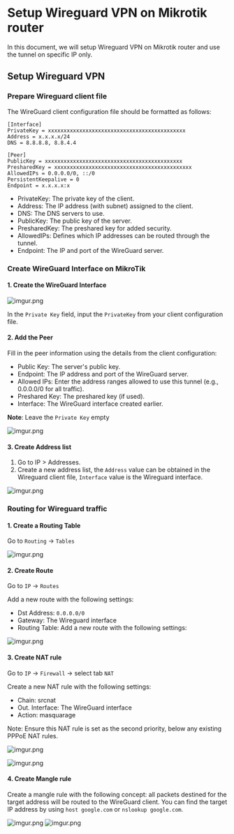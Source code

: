 # Setup Wireguard VPN on Mikrotik router

In this document, we will setup Wireguard VPN on Mikrotik router and use the tunnel on specific IP only.

## Setup Wireguard VPN

### Prepare Wireguard client file

The WireGuard client configuration file should be formatted as follows:

```
[Interface]
PrivateKey = xxxxxxxxxxxxxxxxxxxxxxxxxxxxxxxxxxxxxxxxxxxx
Address = x.x.x.x/24
DNS = 8.8.8.8, 8.8.4.4

[Peer]
PublicKey = xxxxxxxxxxxxxxxxxxxxxxxxxxxxxxxxxxxxxxxxxxxx
PresharedKey = xxxxxxxxxxxxxxxxxxxxxxxxxxxxxxxxxxxxxxxxxxxx
AllowedIPs = 0.0.0.0/0, ::/0
PersistentKeepalive = 0
Endpoint = x.x.x.x:x
```

- PrivateKey: The private key of the client.
- Address: The IP address (with subnet) assigned to the client.
- DNS: The DNS servers to use.
- PublicKey: The public key of the server.
- PresharedKey: The preshared key for added security.
- AllowedIPs: Defines which IP addresses can be routed through the tunnel.
- Endpoint: The IP and port of the WireGuard server.

### Create WireGuard Interface on MikroTik

#### 1. Create the WireGuard Interface

![imgur.png](https://i.imgur.com/azYejNe.png)

In the `Private Key` field, input the `PrivateKey` from your client configuration file.

#### 2. Add the Peer

Fill in the peer information using the details from the client configuration:

- Public Key: The server's public key.
- Endpoint: The IP address and port of the WireGuard server.
- Allowed IPs: Enter the address ranges allowed to use this tunnel (e.g., 0.0.0.0/0 for all traffic).
- Preshared Key: The preshared key (if used).
- Interface: The WireGuard interface created earlier.

**Note**: Leave the `Private Key` empty

![imgur.png](https://i.imgur.com/yvYuWFU.png)

#### 3. Create Address list

1. Go to IP > Addresses.
2. Create a new address list, the `Address` value can be obtained in the Wireguard client file, `Interface` value is the Wireguard interface.

![imgur.png](https://i.imgur.com/ZpvGGmf.png)

### Routing for Wireguard traffic

#### 1. Create a Routing Table

Go to `Routing` -> `Tables`

![imgur.png](https://i.imgur.com/4QBtYG2.png)

#### 2. Create Route

Go to `IP` -> `Routes`

Add a new route with the following settings:

- Dst Address: `0.0.0.0/0`
- Gateway: The Wireguard interface
- Routing Table: Add a new route with the following settings:

![imgur.png](https://i.imgur.com/eNuJYZJ.png)

#### 3. Create NAT rule

Go to `IP` -> `Firewall` -> select tab `NAT`

Create a new NAT rule with the following settings:

- Chain: srcnat
- Out. Interface: The WireGuard interface
- Action: masquarage

Note: Ensure this NAT rule is set as the second priority, below any existing PPPoE NAT rules.

![imgur.png](https://i.imgur.com/7rl0A6g.png)

![imgur.png](https://i.imgur.com/Xhgs1Eb.png)

#### 4. Create Mangle rule

Create a mangle rule with the following concept: all packets destined for the target address will be routed to the WireGuard client. You can find the target IP address by using `host google.com` or `nslookup google.com`.

![imgur.png](https://i.imgur.com/9W6j7mV.png)
![imgur.png](https://i.imgur.com/z4U2uhQ.png)
